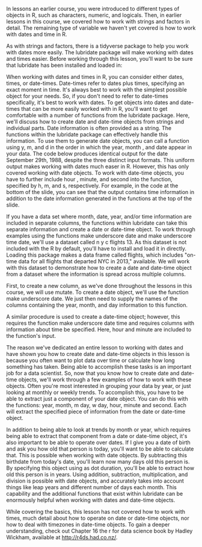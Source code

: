 In lessons an earlier course, you were introduced to different types of objects in R, such as characters, numeric, and logicals. Then, in earlier lessons in this course, we covered how to work with strings and factors in detail. The remaining type of variable we haven't yet covered is how to work with dates and time in R. 

As with strings and factors, there is a tidyverse package to help you work with dates more easily. The lubridate package will make working with dates and times easier. Before working through this lesson, you'll want to be sure that lubridate has been installed and loaded in:
  
When working with dates and times in R, you can consider either dates, times, or date-times. Date-times refer to dates plus times, specifying an exact moment in time. It's always best to work with the simplest possible object for your needs. So, if you don't need to refer to date-times specifically, it's best to work with dates. To get objects into dates and date-times that can be more easily worked with in R, you'll want to get comfortable with a number of functions from the lubridate package. Here, we'll discuss how to create date and date-time objects from strings and individual parts. Date information is often provided as a string. The functions within the lubridate package can effectively handle this information. To use them to generate date objects, you can call a function using y, m, and d in the order in which the year, month , and date appear in your data. The code below produces identical output for the date September 29th, 1988, despite the three distinct input formats. This uniform output makes working with dates much easer in R. However, this has only covered working with date objects. To work with date-time objects, you have to further include hour , minute, and second into the function, specified by h, m, and s, respectively. For example, in the code at the bottom of the slide, you can see that the output contains time information in addition to the date information generated in the functions at the top of the slide.

If you have a data set where month, date, year, and/or time information are included in separate columns, the functions within lubridate can take this separate information and create a date or date-time object. To work through examples using the functions make underscore date and make underscore time date, we'll use a dataset called n y c flights 13. As this dataset is not included with the R by default, you'll have to install and load it in directly. Loading this package makes a data frame called flights, which includes "on-time data for all flights that departed NYC in 2013," available. We will work with this dataset to demonstrate how to create a date and date-time object from a dataset where the information is spread across multiple columns.

First, to create a new column, as we've done throughout the lessons in this course, we will use mutate. To create a date object, we'll use the function make underscore date. We just then need to supply the names of the columns containing the year, month, and day information to this function. 

A similar procedure is used to create a date-time object; however, this requires the function make underscore date time and requires columns with information about time be specified. Here, hour and minute are included to the function's input.

The reason we've dedicated an entire lesson to working with dates and have shown you how to create date and date-time objects in this lesson is because you often want to plot data over time or calculate how long something has taken. Being able to accomplish these tasks is an important job for a data scientist. So, now that you know how to create date and date-time objects, we'll work through a few examples of how to work with these objects. Often you're most interested in grouping your data by year, or just looking at monthly or weekly trends. To accomplish this, you have to be able to extract just a component of your date object. You can do this with the functions: year, month, m day, w day, hour, minute and second. Each will extract the specified piece of information from the date or date-time object. 

In addition to being able to look at trends by month or year, which requires being able to extract that component from a date or date-time object, it's also important to be able to operate over dates.  If I give you a date of birth and ask you how old that person is today, you'll want to be able to calculate that. This is possible when working with date objects. By subtracting this birthdate from today's date, you'll learn now many days old this person is. By specifying this object using as dot duration, you'll be able to extract how old this person is in years. Using addition, subtraction, multiplication, and division is possible with date objects, and accurately takes into account things like leap years and different number of days each month. This capability and the additional functions that exist within lubridate can be enormously helpful when working with dates and date-time objects.

While covering the basics, this lesson has not covered how to work with times, much detail about how to operate on date or date-time objects, nor how to deal with timezones in date-time objects. To gain a deeper understanding, check out Chapter 16 the r for data science book by Hadley Wickham, available at http://r4ds.had.co.nz/.